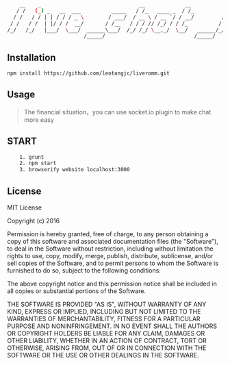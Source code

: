 ```bash
    __    _                                __             __                                          
   / /   (_) _   __  ___          _____   / /_   ____ _  / /_          _____  ____   ____    ____ ___ 
  / /   / / | | / / / _ \        / ___/  / __ \ / __ `/ / __/         / ___/ / __ \ / __ \  / __ `__ \
 / /   / /  | |/ / /  __/       / /__   / / / // /_/ / / /_          / /    / /_/ // /_/ / / / / / / /
/_/   /_/   |___/  \___/  ______\___/  /_/ /_/ \__,_/  \__/   ______/_/     \____/ \____/ /_/ /_/ /_/ 
                         /_____/                             /_____/                                  
```

## Installation
```bash
npm install https://github.com/leotangjc/liveromm.git
```


## Usage
> The financial situation，you can use socket.io plugin to make chat more easy


## START
```bash
    1. grunt
    2. npm start 
    3. browserify website localhost:3000
```



## License 

MIT License

Copyright (c) 2016

Permission is hereby granted, free of charge, to any person obtaining a copy
of this software and associated documentation files (the "Software"), to deal
in the Software without restriction, including without limitation the rights
to use, copy, modify, merge, publish, distribute, sublicense, and/or sell
copies of the Software, and to permit persons to whom the Software is
furnished to do so, subject to the following conditions:

The above copyright notice and this permission notice shall be included in all
copies or substantial portions of the Software.

THE SOFTWARE IS PROVIDED "AS IS", WITHOUT WARRANTY OF ANY KIND, EXPRESS OR
IMPLIED, INCLUDING BUT NOT LIMITED TO THE WARRANTIES OF MERCHANTABILITY,
FITNESS FOR A PARTICULAR PURPOSE AND NONINFRINGEMENT. IN NO EVENT SHALL THE
AUTHORS OR COPYRIGHT HOLDERS BE LIABLE FOR ANY CLAIM, DAMAGES OR OTHER
LIABILITY, WHETHER IN AN ACTION OF CONTRACT, TORT OR OTHERWISE, ARISING FROM,
OUT OF OR IN CONNECTION WITH THE SOFTWARE OR THE USE OR OTHER DEALINGS IN THE
SOFTWARE.


